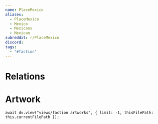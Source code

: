 ```yaml
---
name: PlaceMexico
aliases:
  - PlaceMexico
  - Mexico
  - Mexicans
  - Mexican
subreddit: r/PlaceMexico
discord: 
tags:
  - "#faction"
---
```

# Relations

# Artwork
```dataviewjs
await dv.view("views/faction artworks", { limit: -1, thisFilePath: this.currentFilePath });
```